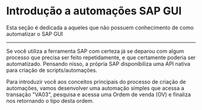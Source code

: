 # Introdução a automações SAP GUI

Esta seção é dedicada a aqueles que não possuem conhecimento de como automatizar o SAP GUI

---

Se você utiliza a ferramenta SAP com certeza já se deparou com algum processo que precisa ser feito repetidamente, e que certamente poderia ser automatizado.
Pensando nisso, a própria SAP disponibiliza uma API nativa para criação de scripts/automações.

Para introduzir você aos conceitos principais do processo de criação de automações, vamos desenvolver uma automação simples que acessa a transação "VA03", pesquisa e acessa uma Ordem de venda (OV) e finaliza nos retornando o tipo desta ordem.
